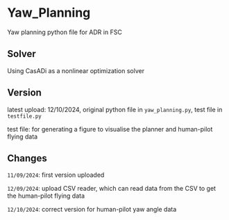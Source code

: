 # Yaw_Planning
Yaw planning python file for ADR in FSC

## Solver
Using CasADi as a nonlinear optimization solver

## Version
latest upload: 12/10/2024, original python file in `yaw_planning.py`, test file in `testfile.py`

test file: for generating a figure to visualise the planner and human-pilot flying data

## Changes
`11/09/2024`: first version uploaded

`12/09/2024`: upload CSV reader, which can read data from the CSV to get the human-pilot flying data

`12/10/2024`: correct version for human-pilot yaw angle data
